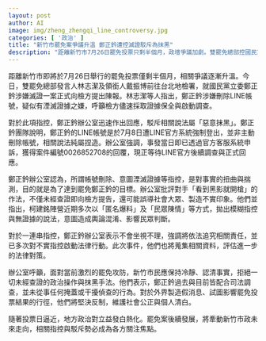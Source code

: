 ```yaml
---
layout: post
author: AI
image: img/zheng_zhengqi_line_controversy.jpg
categories: [ '政治' ]
title: "新竹市罷免案爭議升溫 鄭正鈐遭控滅證駁斥為抹黑"
description: "距離新竹市7月26日罷免投票只剩半個月，政壇爭議加劇。雙罷免總部控國民黨立委鄭正鈐涉嫌刪除LINE帳號、意圖湮滅證據，正式向台北地檢署提出陳報。鄭正鈐辦公室迅速反擊，強調帳號遭系統強制登出，相關指控屬惡意抹黑，並已申訴LINE等待官方回應。雙方持續攻防，罷免案發酵持續牽動新竹市政走向，政壇對立隨投票日逼近愈發激烈。"
---
```

距離新竹市即將於7月26日舉行的罷免投票僅剩半個月，相關爭議逐漸升溫。今日，雙罷免總部發言人林志潔及領銜人戴振博前往台北地檢署，就國民黨立委鄭正鈐涉嫌滅證一案正式向檢方提出陳報。林志潔等人指出，鄭正鈐涉嫌刪除LINE帳號，疑似有湮滅證據之嫌，呼籲檢方儘速採取證據保全與啟動調查。

對於此項指控，鄭正鈐辦公室迅速作出回應，駁斥相關說法屬「惡意抹黑」。鄭正鈐團隊說明，鄭正鈐的LINE帳號是於7月8日遭LINE官方系統強制登出，並非主動刪除帳號，相關說法純屬捏造。辦公室強調，事發當日即已透過官方客服系統申訴，獲得案件編號0026852708的回覆，現正等待LINE官方後續調查與正式回應。

鄭正鈐辦公室認為，所謂帳號刪除、意圖湮滅證據等指控，是對事實的扭曲與揣測，目的就是為了達到罷免鄭正鈐的目標。辦公室批評對手「看到黑影就開槍」的作法，不僅未經查證即向檢方提告，還可能誤導社會大眾、製造不實印象。他們並指出，柯建銘陣營近期多次以「匿名爆料」及「民眾陳情」等方式，拋出模糊指控與無證據的說法，意圖造成輿論混淆、影響民眾判斷。

對於一連串指控，鄭正鈐辦公室表示不會坐視不理，強調將依法追究相關責任，並已多次對不實指控啟動法律行動。此次事件，他們也將蒐集相關資料，評估進一步的法律對策。

辦公室呼籲，面對當前激烈的罷免攻防，新竹市民應保持冷靜、認清事實，拒絕一切未經查證的政治操作與抹黑手法。他們表示，鄭正鈐過去與目前皆配合司法調查，並未從事任何掩蓋或干擾偵查的行為。對於外界製造假消息、試圖影響罷免投票結果的行徑，他們將堅決反制，維護社會公正與個人清白。

隨著投票日逼近，地方政治對立益發白熱化。罷免案後續發展，將牽動新竹市政未來走向，相關指控與駁斥勢必成為各方關注焦點。